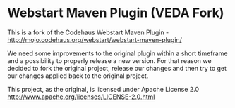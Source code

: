 Webstart Maven Plugin (VEDA Fork)
=================================

This is a fork of the Codehaus Webstart Maven Plugin - http://mojo.codehaus.org/webstart/webstart-maven-plugin/

We need some improvements to the original plugin within a short timeframe and a possibility to properly release a new version. For that reason we decided to fork the original project, release our changes and then try to get our changes applied back to the original project.

This project, as the original, is licensed under Apache License 2.0
http://www.apache.org/licenses/LICENSE-2.0.html
